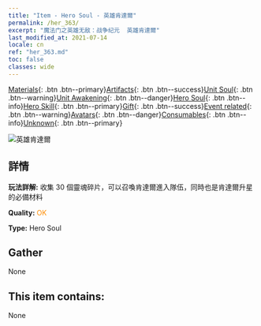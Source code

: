 ```yaml
---
title: "Item - Hero Soul - 英雄肯達爾"
permalink: /her_363/
excerpt: "魔法门之英雄无敌：战争纪元  英雄肯達爾"
last_modified_at: 2021-07-14
locale: cn
ref: "her_363.md"
toc: false
classes: wide
---
```

 [Materials](/ItemsCN/){: .btn .btn--primary}[Artifacts](/ItemsCN/Artifacts/){: .btn .btn--success}[Unit Soul](/ItemsCN/UnitSoul/){: .btn .btn--warning}[Unit Awakening](/ItemsCN/UnitAwakening/){: .btn .btn--danger}[Hero Soul](/ItemsCN/HeroSoul/){: .btn .btn--info}[Hero Skill](/ItemsCN/HeroSkill/){: .btn .btn--primary}[Gift](/ItemsCN/Gift/){: .btn .btn--success}[Event related](/ItemsCN/Events/){: .btn .btn--warning}[Avatars](/ItemsCN/Avatars/){: .btn .btn--danger}[Consumables](/ItemsCN/Consumables/){: .btn .btn--info}[Unknown](/ItemsCN/Unknown/){: .btn .btn--primary}

 ![英雄肯達爾](/images/h/h_Kendel.jpg)

## 詳情
 **玩法詳解:** 收集 30 個靈魂碎片，可以召喚肯達爾進入隊伍，同時也是肯達爾升星的必備材料

 **Quality:** <span style="color: #FF8C00">OK</span>

 **Type:** Hero Soul

## Gather

  None

## This item contains:

  None


